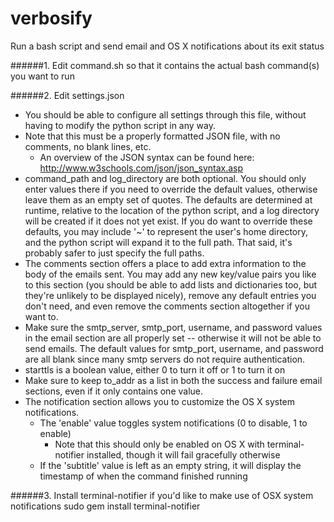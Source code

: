 # verbosify
Run a bash script and send email and OS X notifications about its exit status

######1. Edit command.sh so that it contains the actual bash command(s) you want to run

######2. Edit settings.json
 - You should be able to configure all settings through this file, without having to modify the python script in any way.
 - Note that this must be a properly formatted JSON file, with no comments, no blank lines, etc. 
   - An overview of the JSON syntax can be found here: http://www.w3schools.com/json/json_syntax.asp
 - command_path and log_directory are both optional.  You should only enter values there if you need to override the default values, otherwise leave them as an empty set of quotes.  The defaults are determined at runtime, relative to the location of the python script, and a log directory will be created if it does not yet exist.  If you do want to override these defaults, you may include '~' to represent the user's home directory, and the python script will expand it to the full path.  That said, it's probably safer to just specify the full paths.
 - The comments section offers a place to add extra information to the body of the emails sent.  You may add any new key/value pairs you like to this section (you should be able to add lists and dictionaries too, but they're unlikely to be displayed nicely), remove any default entries you don't need, and even remove the comments section altogether if you want to.
 - Make sure the smtp_server, smtp_port, username, and password values in the email section are all properly set -- otherwise it will not be able to send emails.  The default values for smtp_port, username, and password are all blank since many smtp servers do not require authentication.
 - starttls is a boolean value, either 0 to turn it off or 1 to turn it on
 - Make sure to keep to_addr as a list in both the success and failure email sections, even if it only contains one value.
 - The notification section allows you to customize the OS X system notifications.
   - The 'enable' value toggles system notifications (0 to disable, 1 to enable)
     - Note that this should only be enabled on OS X with terminal-notifier installed, though it will fail gracefully otherwise
   - If the 'subtitle' value is left as an empty string, it will display the timestamp of when the command finished running
   
######3. Install terminal-notifier if you'd like to make use of OSX system notifications
    sudo gem install terminal-notifier